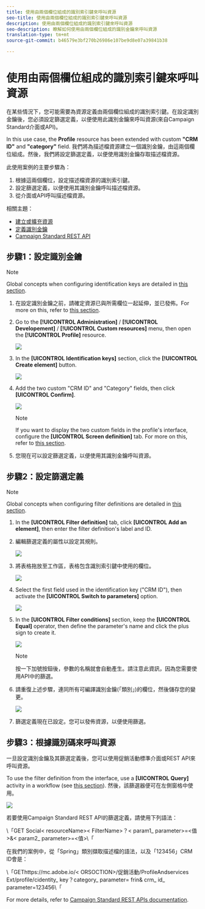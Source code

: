```yaml
---
title: 使用由兩個欄位組成的識別索引鍵來呼叫資源
seo-title: 使用由兩個欄位組成的識別索引鍵來呼叫資源
description: 使用由兩個欄位組成的識別索引鍵來呼叫資源
seo-description: 瞭解如何使用由兩個欄位組成的識別金鑰來呼叫資源
translation-type: tm+mt
source-git-commit: b46579e3bf270b26986e107be9d8e07a39841b38

---
```



# 使用由兩個欄位組成的識別索引鍵來呼叫資源

在某些情況下，您可能需要為資源定義由兩個欄位組成的識別索引鍵。在設定識別金鑰後，您必須設定篩選定義，以便使用此識別金鑰來呼叫資源(來自Campaign Standard介面或API)。

In this use case, the **Profile** resource has been extended with custom **"CRM ID"** and **"category"** field. 我們將為描述檔資源建立一個識別金鑰，由這兩個欄位組成。然後，我們將設定篩選定義，以便使用識別金鑰存取描述檔資源。

此使用案例的主要步驟為：

1. 根據這兩個欄位，設定描述檔資源的識別索引鍵。
1. 設定篩選定義，以便使用其識別金鑰呼叫描述檔資源。
1. 從介面或API呼叫描述檔資源。

相關主題：

* [建立或擴充資源](help/developing/using/creating-or-extending-the-resource.md)
* [定義識別金鑰](help/developing/using/configuring-the-resource-s-data-structure.md#defining-identification-keys)
* [Campaign Standard REST API](https://docs.campaign.adobe.com/doc/standard/en/api/ACS_API.html)

## 步驟1：設定識別金鑰

>[!NOTE]
> Global concepts when configuring identification keys are detailed in [this section](help/developing/using/configuring-the-resource-s-data-structure.md#defining-identification-keys).

1. 在設定識別金鑰之前，請確定資源已與所需欄位一起延伸，並已發佈。For more on this, refer to [this section](help/developing/using/creating-or-extending-the-resource.md).

1. Go to the **[!UICONTROL Administration]** / **[!UICONTROL Developement]** / **[!UICONTROL Custom resources]** menu, then open the **[!UICONTROL Profile]** resource.

   ![](assets/uc_idkey1.png)

1. In the **[UICONTROL Identification keys]** section, click the **[!UICONTROL Create element]** button.

   ![](assets/uc_idkey2.png)

1. Add the two custom "CRM ID" and "Category" fields, then click **[UICONTROL Confirm]**.

   ![](assets/uc_idkey3.png)

   >[!NOTE]
   > If you want to display the two custom fields in the profile's interface, configure the **[UICONTROL Screen definition]** tab. For more on this, refer to [this section](help/developing/using/configuring-the-screen-definition.md).

1. 您現在可以設定篩選定義，以便使用其識別金鑰呼叫資源。

## 步驟2：設定篩選定義

>[!NOTE]
> Global concepts when configuring filter definitions are detailed in [this section](help/developing/using/configuring-filter-definition.md).

1. In the **[UICONTROL Filter definition]** tab, click **[UICONTROL Add an element]**, then enter the filter definition's label and ID.

1. 編輯篩選定義的屬性以設定其規則。

   ![](assets/uc_idkey4.png)

1. 將表格拖放至工作區，表格包含識別索引鍵中使用的欄位。

   ![](assets/uc_idkey5.png)

1. Select the first field used in the identification key ("CRM ID"), then activate the **[UICONTROL Switch to parameters]** option.

   ![](assets/uc_idkey6.png)

1. In the **[UICONTROL Filter conditions]** section, keep the **[UICONTROL Equal]** operator, then define the parameter's name and click the plus sign to create it.

   ![](assets/uc_idkey7.png)

   >[!NOTE]
   > 按一下加號按鈕後，參數的名稱就會自動產生。請注意此資訊，因為您需要使用API中的篩選。

1. 請重復上述步驟，連同所有可編譯識別金鑰(「類別」)的欄位，然後儲存您的變更。

   ![](assets/uc_idkey8.png)

1. 篩選定義現在已設定。您可以發佈資源，以便使用篩選。

## 步驟3：根據識別碼來呼叫資源

一旦設定識別金鑰及其篩選定義後，您可以使用促銷活動標準介面或REST API來呼叫資源。

To use the filter definition from the interface, use a **[UICONTROL Query]** activity in a workflow (see [this section](help/automating/using/query.md)). 然後，該篩選器便可在左側窗格中使用。

![](assets/uc_idkey9.png)

若要使用Campaign Standard REST API的篩選定義，請使用下列語法：

\「GET Social&lt; resourceName&gt;&lt; FilterName&gt;？&lt; param1_ parameter&gt;=&lt;值&gt;&amp;&lt; param2_ parameter&gt;=&lt;值&gt;\「

在我們的案例中，從「Spring」類別擷取描述檔的語法，以及「123456」CRM ID會是：

\「GEThttps://mc.adobe.io/&lt; ORSOCTION&gt;/促銷活動/ProfileAndservices Ext/profile/cidentity_ key？category_ parameter= frin&amp; crm_ id_ parameter=123456\「

For more details, refer to [Campaign Standard REST APIs documentation](https://docs.campaign.adobe.com/doc/standard/en/api/ACS_API.html#filtering).